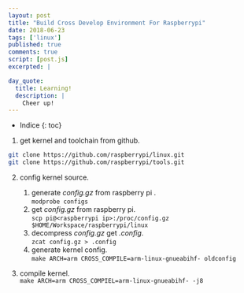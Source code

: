 ```yaml
---
layout: post
title: "Build Cross Develop Environment For Raspberrypi"
date: 2018-06-23
tags: ['linux']
published: true
comments: true
script: [post.js]
excerpted: |

day_quote:
  title: Learning!
  description: |
    Cheer up!
---
```


* Indice
{: toc}

1. get kernel and toolchain from github.

```bash
git clone https://github.com/raspberrypi/linux.git
git clone https://github.com/raspberrypi/tools.git
```
2. config kernel source.
    1. generate *config.gz* from raspberry pi . <br/>
    `modprobe configs`
    2. get *config.gz* from raspberry pi. <br/>
    `scp pi@<raspberrypi ip>:/proc/config.gz $HOME/Workspace/raspberrypi/linux`
    3. decompress *config.gz* get *.config*. <br/>
    `zcat config.gz > .config`
    4. generate kernel config. <br/>
    `make ARCH=arm CROSS_COMPILE=arm-linux-gnueabihf- oldconfig`

3. compile kernel. <br/>
  `make ARCH=arm CROSS_COMPIEL=arm-linux-gnueabihf- -j8`

